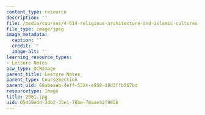 ```yaml
---
content_type: resource
description: ''
file: /media/courses/4-614-religious-architecture-and-islamic-cultures-fall-2002/05458edd3db235e178be78aae52f9856_2061.jpg
file_type: image/jpeg
image_metadata:
  caption: ''
  credit: ''
  image-alt: ''
learning_resource_types:
- Lecture Notes
ocw_type: OCWImage
parent_title: Lecture Notes
parent_type: CourseSection
parent_uid: 68abeaab-4eff-532c-e858-18d3ffb567bd
resourcetype: Image
title: 2061.jpg
uid: 05458edd-3db2-35e1-78be-78aae52f9856
---
```

